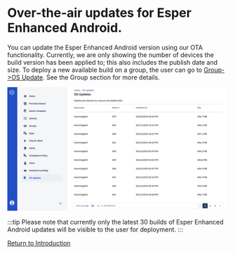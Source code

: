 # Over-the-air updates for Esper Enhanced Android.

You can update the Esper Enhanced Android version using our OTA functionality. Currently, we are only showing the number of devices the build version has been applied to; this also includes the publish date and size. To deploy a new available build on a group, the user can go to [Group->OS Update](../group-management/index.md). See the Group section for more details.

![OS Updates](../../assets/OLD_DASHBOARD/OS.png)

:::tip
Please note that currently only the latest 30 builds of Esper Enhanced Android updates will be visible to the user for deployment.
:::

[Return to Introduction](../../console.md)
